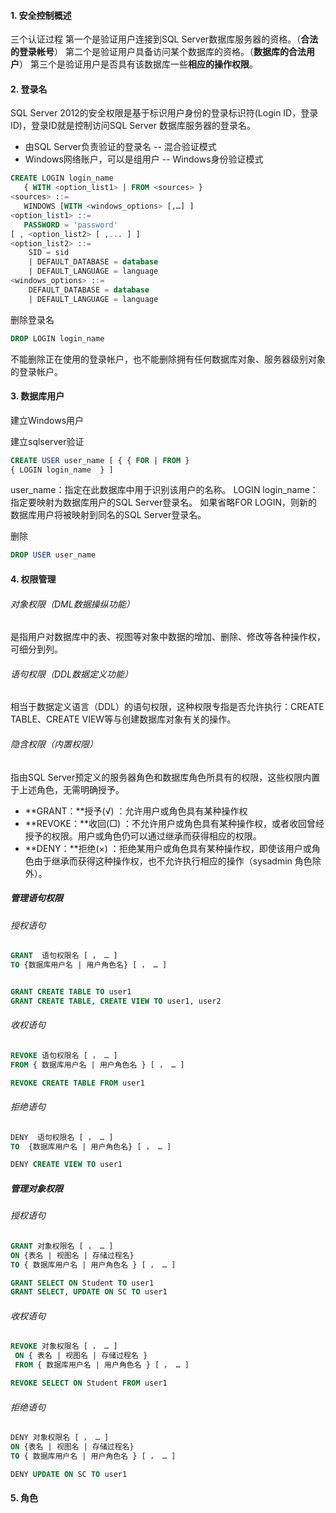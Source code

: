 #### 1. 安全控制概述 

三个认证过程
第一个是验证用户连接到SQL Server数据库服务器的资格。（**合法的登录帐号**）
第二个是验证用户具备访问某个数据库的资格。（**数据库的合法用户**）
第三个是验证用户是否具有该数据库一些**相应的操作权限**。 

#### 2. 登录名

SQL Server 2012的安全权限是基于标识用户身份的登录标识符(Login ID，登录ID)，登录ID就是控制访问SQL Server 数据库服务器的登录名。

* 由SQL Server负责验证的登录名 --  混合验证模式
* Windows网络账户，可以是组用户  --  Windows身份验证模式

```sql
CREATE LOGIN login_name
   { WITH <option_list1> | FROM <sources> }
<sources> ::=
   WINDOWS [WITH <windows_options> [,…] ]
<option_list1> ::= 
   PASSWORD = 'password' 
[ , <option_list2> [ ,... ] ]
<option_list2> ::=  
    SID = sid
    | DEFAULT_DATABASE = database 
    | DEFAULT_LANGUAGE = language
<windows_options> ::= 
    DEFAULT_DATABASE = database
    | DEFAULT_LANGUAGE = language
```

删除登录名

```sql
DROP LOGIN login_name
```

不能删除正在使用的登录帐户，也不能删除拥有任何数据库对象、服务器级别对象的登录帐户。

#### 3. 数据库用户

建立Windows用户

建立sqlserver验证

```sql
CREATE USER user_name [ { { FOR | FROM }
{ LOGIN login_name  } ]
```

user_name：指定在此数据库中用于识别该用户的名称。
LOGIN login_name：指定要映射为数据库用户的SQL Server登录名。
如果省略FOR LOGIN，则新的数据库用户将被映射到同名的SQL Server登录名。

删除

```sql
DROP USER user_name
```



#### 4. 权限管理

###### 对象权限（DML数据操纵功能）

是指用户对数据库中的表、视图等对象中数据的增加、删除、修改等各种操作权，可细分到列。

###### 语句权限（DDL数据定义功能）

相当于数据定义语言（DDL）的语句权限，这种权限专指是否允许执行：CREATE TABLE、CREATE VIEW等与创建数据库对象有关的操作。

###### 隐含权限（内置权限）

指由SQL Server预定义的服务器角色和数据库角色所具有的权限，这些权限内置于上述角色，无需明确授予。 

* **GRANT：**授予(√) ：允许用户或角色具有某种操作权
* **REVOKE：**收回(□) ：不允许用户或角色具有某种操作权，或者收回曾经授予的权限。用户或角色仍可以通过继承而获得相应的权限。
* **DENY：**拒绝(×) ：拒绝某用户或角色具有某种操作权，即使该用户或角色由于继承而获得这种操作权，也不允许执行相应的操作（sysadmin 角色除外）。

##### 管理语句权限

###### 授权语句

```sql
GRANT  语句权限名 [ ， … ]  
TO {数据库用户名 | 用户角色名} [ ， … ]


GRANT CREATE TABLE TO user1
GRANT CREATE TABLE, CREATE VIEW TO user1, user2
```

###### 收权语句

```sql
REVOKE 语句权限名 [ ， … ]  
FROM { 数据库用户名 | 用户角色名 } [ ， … ]

REVOKE CREATE TABLE FROM user1
```

###### 拒绝语句

```sql
DENY  语句权限名 [ ， … ]  
TO  {数据库用户名 | 用户角色名} [ ， … ]

DENY CREATE VIEW TO user1
```

##### 管理对象权限

###### 授权语句

```sql
GRANT 对象权限名 [ ， … ]
ON {表名 | 视图名 | 存储过程名}
TO { 数据库用户名 | 用户角色名 } [ ， … ]

GRANT SELECT ON Student TO user1
GRANT SELECT, UPDATE ON SC TO user1
```

###### 收权语句

```sql
REVOKE 对象权限名 [ ， … ]  
 ON { 表名 | 视图名 | 存储过程名 }
 FROM { 数据库用户名 | 用户角色名 } [ ， … ]

REVOKE SELECT ON Student FROM user1
```

###### 拒绝语句

```sql
DENY 对象权限名 [ ， … ] 
ON {表名 | 视图名 | 存储过程名}
TO { 数据库用户名 | 用户角色名 } [ ， … ]

DENY UPDATE ON SC TO user1 
```



#### 5. 角色